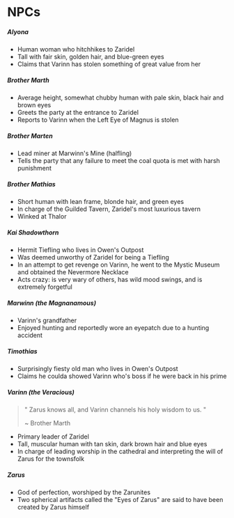 # NPCs 

##### Alyona
- Human woman who hitchhikes to Zaridel
- Tall with fair skin, golden hair, and blue-green eyes
- Claims that Varinn has stolen something of great value from her



##### Brother Marth

- Average height, somewhat chubby human with pale skin, black hair and brown eyes
- Greets the party at the entrance to Zaridel
- Reports to Varinn when the Left Eye of Magnus is stolen

##### Brother Marten
  
- Lead miner at Marwinn's Mine (halfling)
- Tells the party that any failure to meet the coal quota is met with harsh punishment
  
##### Brother Mathias

- Short human with lean frame, blonde hair, and green eyes
- In charge of the Guilded Tavern, Zaridel's most luxurious tavern
- Winked at Thalor

##### Kai Shadowthorn
- Hermit Tiefling who lives in Owen's Outpost
- Was deemed unworthy of Zaridel for being a Tiefling
- In an attempt to get revenge on Varinn, he went to the Mystic Museum and obtained the Nevermore Necklace 
- Acts crazy: is very wary of others, has wild mood swings, and is extremely forgetful


##### Marwinn (the Magnanamous)

- Varinn's grandfather
- Enjoyed hunting and reportedly wore an eyepatch due to a hunting accident

##### Timothias

- Surprisingly fiesty old man who lives in Owen's Outpost
- Claims he coulda showed Varinn who's boss if he were back in his prime

##### Varinn (the Veracious)

> " Zarus knows all, and Varinn channels his holy wisdom to us. " 
>    
> ~ Brother Marth
- Primary leader of Zaridel
- Tall, muscular human with tan skin, dark brown hair and blue eyes
- In charge of leading worship in the cathedral and interpreting the will of Zarus for the townsfolk

##### Zarus
- God of perfection, worshiped by the Zarunites
- Two spherical artifacts called the "Eyes of Zarus" are said to have been created by Zarus himself
